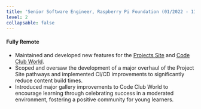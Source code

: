 ```yaml
---
title: 'Senior Software Engineer, Raspberry Pi Foundation (01/2022 - 11-2022)'
level: 2
collapsable: false
---
```


#### Fully Remote

- Maintained and developed new features for the [Projects Site](https://projects.raspberrypi.org/) and [Code Club World](https://codeclubworld.org/).
- Scoped and oversaw the development of a major overhaul of the Project Site pathways and implemented CI/CD improvements to significantly reduce content build times.
- Introduced major gallery improvements to Code Club World to encourage learning through celebrating success in a moderated environment, fostering a positive community for young learners.
